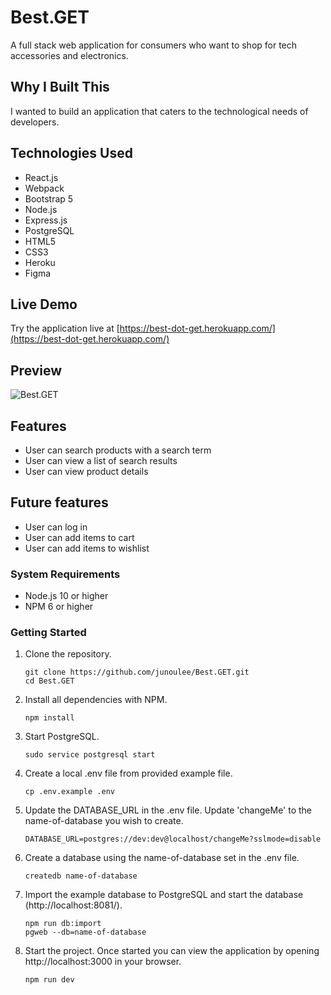 # Best.GET

A full stack web application for consumers who want to shop for tech accessories and electronics.

## Why I Built This

I wanted to build an application that caters to the technological needs of developers.

## Technologies Used

- React.js
- Webpack
- Bootstrap 5
- Node.js
- Express.js
- PostgreSQL
- HTML5
- CSS3
- Heroku
- Figma

## Live Demo

Try the application live at [https://best-dot-get.herokuapp.com/](https://best-dot-get.herokuapp.com/)

## Preview

![Best.GET](server/public/images/best.get.gif)

## Features

- User can search products with a search term
- User can view a list of search results
- User can view product details

## Future features

- User can log in
- User can add items to cart
- User can add items to wishlist

### System Requirements

- Node.js 10 or higher
- NPM 6 or higher

### Getting Started

1. Clone the repository.

    ```shell
    git clone https://github.com/junoulee/Best.GET.git
    cd Best.GET
    ```

1. Install all dependencies with NPM.

    ```shell
    npm install
    ```

1. Start PostgreSQL.

    ```shell
    sudo service postgresql start
    ```

1. Create a local .env file from provided example file.

    ```shell
    cp .env.example .env
    ```

1. Update the DATABASE_URL in the .env file. Update 'changeMe' to the name-of-database you wish to create.

    ```shell
    DATABASE_URL=postgres://dev:dev@localhost/changeMe?sslmode=disable
    ```

1. Create a database using the name-of-database set in the .env file.

    ```shell
    createdb name-of-database
    ```

1. Import the example database to PostgreSQL and start the database (http://localhost:8081/).

    ```shell
    npm run db:import
    pgweb --db=name-of-database
    ```

1. Start the project. Once started you can view the application by opening http://localhost:3000 in your browser.

    ```shell
    npm run dev
    ```
